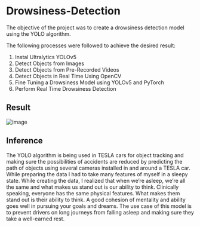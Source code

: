 # Drowsiness-Detection


The objective of the project was to create a drowsiness detection model using the YOLO algorithm.

The following processes were followed to achieve the desired result:
1. Instal Ultralytics YOLOv5 
2. Detect Objects from Images 
3. Detect Objects from Pre-Recorded Videos 
4. Detect Objects in Real Time Using OpenCV 
5. Fine Tuning a Drowsiness Model using YOLOv5 and PyTorch 
6. Perform Real Time Drowsiness Detection 

## Result

![image](https://user-images.githubusercontent.com/35176680/210173863-7fa5bf24-f15f-4226-913a-8753e568d26b.png)

 
## Inference
The YOLO algorithm is being used in TESLA cars for object tracking and making sure the possibilities of accidents are reduced by predicting the path of objects using several cameras installed in and around a TESLA car. 
While preparing the data I had to take many features of myself in a sleepy state. While creating the data, I realized that when we’re asleep, we’re all the same and what makes us stand out is our ability to think. 
Clinically speaking, everyone has the same physical features. What makes them stand out is their ability to think. A good cohesion of mentality and ability goes well in pursuing your goals and dreams.
The use case of this model is to prevent drivers on long journeys from falling asleep and making sure they take a well-earned rest.
